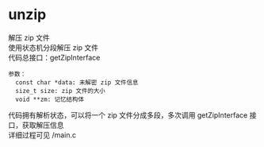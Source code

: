 # unzip
解压 zip 文件  
使用状态机分段解压 zip 文件  
代码总接口：getZipInterface  
  ```
  参数：
    const char *data: 未解密 zip 文件信息  
    size_t size: zip 文件的大小  
    void **zm: 记忆结构体  
  ```

代码拥有解析状态，可以将一个 zip 文件分成多段，多次调用 getZipInterface 接口，获取解压信息  
  详细过程可见 /main.c  
